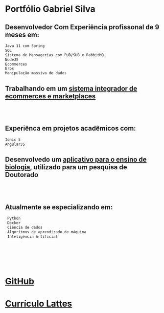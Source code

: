 # Portfólio Gabriel Silva 

## Desenvolvedor Com Experiência profissonal de 9 meses em:  
```markdown  
Java 11 com Spring 
SQL 
Sistema de Mensagerias com PUB/SUB e RabbitMQ
NodeJS
Ecommerces
Erps
Manipulação massiva de dados
 ```
## Trabalhando em um [sistema integrador de ecommerces e marketplaces](https://pipehub.com.br/)

<br><br/>

## Experiênca em projetos acadêmicos com:

```markdown
Ionic 5
AngularJS
```

## Desenvolvedo um [aplicativo para o ensino de biologia](https://play.google.com/store/apps/details?id=br.com.appbiogpv2), utilizado para um pesquisa de Doutorado

<br><br/>

## Atualmente se especializando em:

```markdown
 Python
 Docker
 Ciência de dados
 Algorítmos de aprendizado de máquina
 Inteligência Artificial 
```

<br><br/>
<br><br/>

# [GitHub](https://github.com/GabrielMya)
# [Currículo Lattes](http://buscatextual.cnpq.br/buscatextual/visualizacv.do?id=K2840073J1&tokenCaptchar=03AGdBq273HroGebFM7r_cW_thn98_8dxUsiOYa7nQl0Mz8XKq64UTEJYwFiXxO4NY-Xof6DxPdIIOddgkboxUxhFt3YtmVlpeVpKRyPfD0FpsogskTErQXuFNu1qcAG_Zagv2ioX4Khufpy0Ve7rUtAeIVPXCgVyGMAI_4MmeWRIfoykF9SJsuIy6t-4bzopfwcFPVwSVRrJ7irm9bELqKNXajXyEzFu4x13gUxSwu7ZgtS05k2xtUJE9Y4m7DygsoqT9kITI1kIaoLO3YDpRV4QWUI_MkhsqZgkOMp033e4ffOIXTnDsFmmvBAqwW14y0jaMZm5oCH1aoxDcgnhNbljBhhCVnnFQ5EXXijwxGV76i88Gay0ErNSv3HDJMlDDP4ZiNNTRG3wvxCRdmJK0dI7Xj94y-3w4Ymm4Ur-H7exU3GFX4E81anwwQZ914t0Ryt4EFEs2pWxSYXGmQDkWZZCGPx-YhxCcIg)
